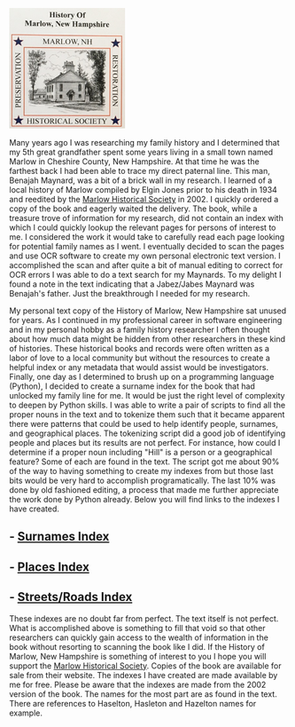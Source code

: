 
![History of Marlow cover picture](marlow_cover.png)

Many years ago I was researching my family history and I determined that my 5th great grandfather spent some years living in a small town named Marlow in Cheshire County, New Hampshire. At that time he was the farthest back I had been able to trace my direct paternal line.  This man, Benajah Maynard, was a bit of a brick wall in my research.  I learned of a local history of Marlow compiled by Elgin Jones prior to his death in 1934 and reedited by the [Marlow Historical Society](http://www.marlownewhampshire.org/marlow-historical-society.php) in 2002. I quickly ordered a copy of the book and eagerly waited the delivery.  The book, while a treasure trove of information for my research, did not contain an index with which I could quickly lookup the relevant pages for persons of interest to me. I considered the work it would take to carefully read each page looking for potential family names as I went. I eventually decided to scan the pages and use OCR software to create my own personal electronic text version.  I accomplished the scan and after quite a bit of manual editing to correct for OCR errors I was able to do a text search for my Maynards.  To my delight I found a note in the text indicating that a Jabez/Jabes Maynard was Benajah's father.  Just the breakthrough I needed for my research.

My personal text copy of the History of Marlow, New Hampshire sat unused for years.  As I continued in my professional career in software engineering and in my personal hobby as a family history researcher I often thought about how much data might be hidden from other researchers in these kind of histories.  These historical books and records were often written as a labor of love to a local community but without the resources to create a helpful index or any metadata that would assist would be investigators. Finally, one day as I determined to brush up on a programming language (Python),  I decided to create a surname index for the book that had unlocked my family line for me.  It would be just the right level of complexity to deepen by Python skills.  I was able to write a pair of scripts to find all the proper nouns in the text and to tokenize them such that it became apparent there were patterns that could be used to help identify people, surnames, and geographical places. The tokenizing script did a good job of identifying people and places but its results are not perfect. For instance, how could I determine if a proper noun including "Hill" is a person or a geographical feature? Some of each are found in the text.  The script got me about 90% of the way to having something to create my indexes from but those last bits would be very hard to accomplish programatically.  The last 10% was done by old fashioned editing, a process that made me further appreciate the work done by Python already. Below you will find links to the indexes I have created.

## - [Surnames Index](Surname.txt)
## - [Places Index](Places.txt)
## - [Streets/Roads Index](Streets.txt)

These indexes are no doubt far from perfect. The text itself is not perfect. What is accomplished above is something to fill that void so that other researchers can quickly gain access to the wealth of information in the book without resorting to scanning the book like I did.  If the History of Marlow, New Hampshire is something of interest to you I hope you will support the [Marlow Historical Society](http://www.marlownewhampshire.org/marlow-historical-society.php).  Copies of the book are available for sale from their website.  The indexes I have created are made available by me for free. Please be aware that the indexes are made from the 2002 version of the book. The names for the most part are as found in the text. There are references to Haselton, Hasleton and Hazelton names for example.


